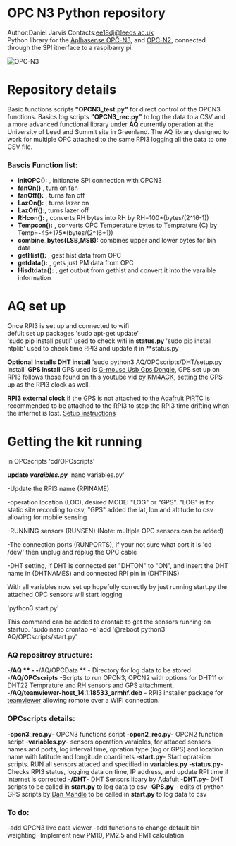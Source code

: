 # OPC N3 Python repository 
Author:Daniel Jarvis 
Contacts:ee18dj@leeds.ac.uk
</br>
Python library for the [Aplhasense OPC-N3](http://www.alphasense.com/WEB1213/wp-content/uploads/2018/02/OPC-N3.pdf), and [OPC-N2](http://stg-uneplive.unep.org/media/aqm_document_v1/Blue%20Print/Components/Microcomputer%20and%20sensors/B.%20Dust%20Sensor%20Specifications/B.1%20Alphasense%20OPC%20N1/072-0300%20OPC-N2%20manual%20issue%203.pdf), connected through the SPI itnerface to a raspibarry pi. 



![OPC-N3](https://github.com/JarvisSan22/OPC-N3_python/blob/master/OPCN3.jpg)


# Repository details 

Basic functions scripts **"OPCN3_test.py"**  for direct control of the OPCN3 functions.  Basics log scripts **"OPCN3_rec.py"** to log the data to a CSV and a more advanced functional library under **AQ** currently operation at the University of Leed and Summit site in Greenland.  The AQ library designed to work for multiple OPC attached to the same RPI3 logging all the data to one CSV file. 

### Bascis Function list:
- **initOPC():** , initionate SPI connection with OPCN3
- **fanOn()** , turn on fan
- **fanOff():** , turns fan off
- **LazOn():** , turns lazer on
- **LazOff():**, turns lazer off
- **RHcon():** , converts RH bytes into RH by RH=100*(bytes/(2^16-1)) 
- **Tempcon():** , converts OPC Temperature bytes to Temprature (C) by Temp=-45+175*(bytes/(2^16+1))
- **combine_bytes(LSB,MSB):** combines upper and lower bytes for bin data 
- **getHist():** , gest hist data from OPC
- **getdata():** , gets just PM data from OPC
- **Hisdtdata():** , get outbut from gethist and convert it into the varaible information


# AQ set up
Once RPI3 is set up and connected to wifi
</br>
defult set up packages
'sudo apt-get update'   
'sudo pip install psutil'   used to check wifi in **status.py**
'sudo pip install ntplib'   used to check time RPI3 and update it in **status.py


**Optional Installs** 
**DHT install**
'sudo python3 AQ/OPCscripts/DHT/setup.py install'
**GPS install**
GPS used is [G-mouse Usb Gps Dongle](https://www.amazon.co.uk/Diymall-G-mouse-Glonass-Raspberry-Aviation/dp/B015E2XSSO/ref=sr_1_3_sspa?crid=K5C3JJ0ZYQHH&keywords=gps+dongle+usb&qid=1557393883&s=gateway&sprefix=GPS+dongle%2Caps%2C131&sr=8-3-spons&psc=1), GPS set up on RPI3 follows those found on this youtube vid by [KM4ACK](https://www.youtube.com/watch?v=Oag9qYuhMGg), setting the GPS up as the RPI3 clock as well. 

**RPI3 external clock**
if the GPS is not attached to the [Adafruit PiRTC](https://www.amazon.co.uk/Adafruit-PiRTC-PCF8523-Raspberry-ADA3386/dp/B072DWKDW9/ref=sr_1_2?keywords=adafruit+real+time+clock&qid=1557395250&s=gateway&sr=8-2) is recommended to be attached to the RPI3 to stop the RPI3 time drifting when the internet is lost. [Setup instructions](https://www.amazon.co.uk/Adafruit-PiRTC-PCF8523-Raspberry-ADA3386/dp/B072DWKDW9/ref=sr_1_2?keywords=adafruit+real+time+clock&qid=1557395250&s=gateway&sr=8-2)

# Getting the kit running 
in OPCscripts
'cd/OPCscripts'


**update *varaibles.py***
'nano variables.py'

-Update the RPI3 name (RPINAME)

-operation location (LOC), desired MODE: "LOG" or "GPS". "LOG" is for static site recording to csv, "GPS" added the lat, lon and altitude to csv allowing for mobile sensing

-RUNNING sensors (RUNSEN) (Note: multiple OPC sensors can be added)

-The connection ports (RUNPORTS), if your not sure what port it is 'cd /dev/' then unplug and replug the OPC cable

-DHT setting, if DHT is connected set "DHTON" to "ON", and insert the DHT name in (DHTNAMES) and connected RPI pin in (DHTPINS)


With all variables now set up hopefully correctly by just running start.py the attached OPC sensors will start logging

'python3 start.py'

This command can be added to crontab to get the sensors running on startup.
'sudo nano crontab -e'
add 
'@reboot python3 AQ/OPCscripts/start.py'


### AQ repositroy structure:
-**/AQ **  -
-**/AQ/OPCData ** - Directory for log data to be stored
-**/AQ/OPCscripts** -Scripts to run OPCN3, OPCN2 with options for DHT11 or DHT22 Temprature and RH sensors and GPS attachment. 
-**/AQ/teamviewer-host_14.1.18533_armhf.deb** - RPI3 installer package for [teamviewer](https://www.teamviewer.com/en/buy-now/?pid=google.tv_ex_repeat.s.gb&gclid=Cj0KCQjwn8_mBRCLARIsAKxi0GJuys2-XjuxDuTIxFylKvXF4VzWCYLQhYoHMkoMawyTfyEpjDdK40YaAuQ9EALw_wcB) allowing romote over a WIFI connection. 
 
### OPCscripts details:
-**opcn3_rec.py**- OPCN3 functions script
-**opcn2_rec.py**- OPCN2 function script
-**variables.py**- sensors operation varaibles, for attaced sensors names and ports, log interval time, opration type (log or GPS) and location name with latitude and longitude coardinets 
-**start.py**- Start oprataion scripts. RUN all sensors attaced and specified in **variables.py**
-**status.py**- Checks RPI3 status, logging data on time, IP address, and update RPI time if internet is corrected
-**/DHT**- DHT  Sensors libary by Adafuit
-**DHT.py**- DHT scripts to be called in **start.py** to log data to csv
-**GPS.py** - edits of python GPS scripts by [Dan Mandle](https://github.com/ggtd/independend-python-gps-logger-for-airodump-ng/blob/master/log_position.py) to be called in **start.py** to log data to csv



### To do:
-add OPCN3 live data viewer 
-add functions to change default bin weighting 
-Implement new PM10, PM2.5 and PM1 calculation

